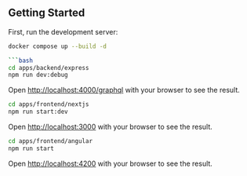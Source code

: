 ## Getting Started

First, run the development server:

````bash
docker compose up --build -d

```bash
cd apps/backend/express
npm run dev:debug

````

Open [http://localhost:4000/graphql](http://localhost:4000/graphql) with your browser to see the result.

```bash
cd apps/frontend/nextjs
npm run start:dev

```

Open [http://localhost:3000](http://localhost:3000) with your browser to see the result.

```bash
cd apps/frontend/angular
npm run start

```

Open [http://localhost:4200](http://localhost:4200) with your browser to see the result.
